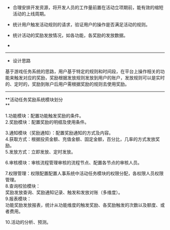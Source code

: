 * 合理安排开发资源，将开发人员的工作量前置在活动立项期前，能有效的缩短活动的上线周期。

* 统计用户触发活动规则的请求，验证用户的操作是否满足活动的规则。

* 统计活动的奖励发放情况，如各功能，各奖励的发放数据。

* 
---

* 设计思路

基于游戏任务系统的思路，用户基于特定的规则和时间段，在平台上操作相关的功能来触发对应的奖励，奖励根据发放规则发放到用户的账户，发放规则可以是实时的、定时的，奖励到账户后用户需根据奖励的规则去使用奖励。

---

**活动任务奖励系统模块划分      
**

1.功能模块：配置功能触发奖励的条件。  
2.奖励模块：配置奖励的明细及使用条件。

3.通知模块（奖励通知）：配置奖励通知的方式及内容。  
4.获取方式：根据投资金额、充值金额、固定金额，百分比，几率的方式发放奖励。  
5.发放方式：立即发放、定时发放。

6.审核模块：审核流程管理审核的流程节点、配置各节点的审核人员。

7.权限管理：权限配置配置人事系统中活动任务模块的权限分配，各权限人员权限管理。  
8.查询校验模块：  
奖励发放查询、奖励通知记录、触发和发放对账（多维度）。  
9.报表模块：  
功能奖励发放报表，统计从功能维度的触发奖励、各奖励触发的次数以及额度、或者费用。

10.活动的分析、预测。

